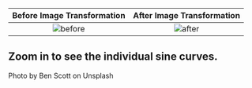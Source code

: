   Before Image Transformation                |  After Image Transformation
:-------------------------------------------:|:-------------------------------------------:
![before](https://i.imgur.com/fH9cdO1.jpg)   |  ![after](https://i.imgur.com/E9PhNB3.png)


## Zoom in to see the individual sine curves.

Photo by Ben Scott on Unsplash